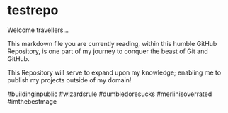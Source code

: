 # testrepo

<!-- Well done, you found me! Who told you to click on RAW??!? Are you GORDON RAMSAY??? Password = 5!CKW1Z4RD! -->

<!-- The following syntax solution didn't work for adding comments within a Markdown File > "(e.g., [comment]: # )", so I used a HTML Comment Tag instead --> 

<!-- Turns out this works as I cannot see this comment within the Rendered Markdown File! 
NOTE BENNE!!! > It is important to note that some Markdown Engines will leave in HTML when rendering the Markdown File, so be careful what you put inside of comments! -->

<!--
I can also do a multi-line comment like this
-->

<!-- [comment]: # (Another way to add a secret comment, that will be completely omitted by almost ALL Markdown renderers, is to use an empty Link Definition. As it is unused, as long as it is wrapped in parantheses, it won't be rendered! -->

<!-- A shortcut to generate HTML comment tags = "CTRL + /" -->

Welcome travellers... 

This markdown file you are currently reading, within this humble GitHub Repository, is one part of my journey to conquer the beast of Git and GitHub. 

This Repository will serve to expand upon my knowledge; enabling me to publish my projects outside of my domain! 

#buildinginpublic #wizardsrule #dumbledoresucks #merlinisoverrated #imthebestmage
